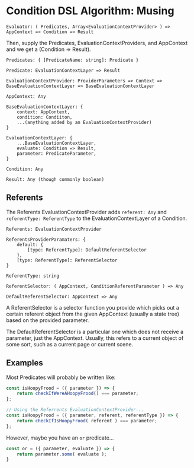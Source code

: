 Condition DSL Algorithm: Musing
===============================

```
Evaluator: ( Predicates, Array<EvaluationContextProvider> ) => AppContext => Condition => Result
```

Then, supply the Predicates, EvaluationContextProviders, and AppContext and we get a (Condition => Result).

```
Predicates: { [PredicateName: string]: Predicate }

Predicate: EvaluationContextLayer => Result

EvaluationContextProvider: ProviderParameters => Context => BaseEvaluationContextLayer => BaseEvaluationContextLayer

AppContext: Any

BaseEvaluationContextLayer: {
	context: AppContext,
	condition: Condiiton,
	...(anything added by an EvaluationContextProvider)
}

EvaluationContextLayer: {
	...BaseEvaluationContextLayer,
	evaluate: Condition => Result,
	parameter: PredicateParameter,
}

Condition: Any

Result: Any (though commonly boolean)
```



Referents
---------

The Referents EvaluationContextProvider adds `referent: Any` and `referentType: ReferentType` to the EvaluationContextLayer of a Condition.

```
Referents: EvaluationContextProvider

ReferentsProviderParamaters: {
	default: {
		[type: ReferentType]: DefaultReferentSelector
	},
	[type: ReferentType]: ReferentSelector
}

ReferentType: string

ReferentSelector: ( AppContext, ConditionReferentParameter ) => Any

DefaultReferentSelector: AppContext => Any
```

A ReferentSelector is a selector function you provide which picks out a certain referent object from the given AppContext (usually a state tree) based on the provided parameter.

The DefaultReferentSelector is a particular one which does not receive a parameter, just the AppContext.  Usually, this refers to a current object of some sort, such as a current page or current scene.



Examples
--------

Most Predicates will probably be written like:

```js
const isHoopyFrood = ({ parameter }) => {
	return checkIfWereAHoopyFrood() === parameter;
};

// Using the Referrents EvaluationContextProvider...
const isHoopyFrood = ({ parameter, referent, referentType }) => {
	return checkIfIsHoopyFrood( referent ) === parameter;
};
```

However, maybe you have an `or` predicate...

```js
const or = ({ parameter, evaluate }) => {
	return parameter.some( evaluate );
}
```
